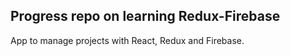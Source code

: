 ## Progress repo on learning Redux-Firebase

App to manage projects with React, Redux and Firebase.
